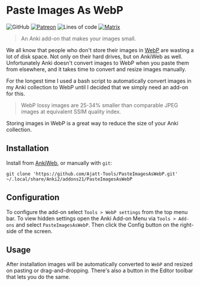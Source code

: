 <p align="center">
<img src="">
</p>

# Paste Images As WebP

![GitHub](https://img.shields.io/github/license/Ajatt-Tools/PasteImagesAsWebP)
[![Patreon](https://img.shields.io/badge/support-patreon-orange)](https://www.patreon.com/tatsumoto_ren)
![Lines of code](https://img.shields.io/tokei/lines/github/Ajatt-Tools/PasteImagesAsWebP)
[![Matrix](https://img.shields.io/badge/Japanese_study_room-join-green.svg)](https://app.element.io/#/room/#djt:g33k.se)

> An Anki add-on that makes your images small.

We all know that people who don't store their images in
[WebP](https://developers.google.com/speed/webp)
are wasting a lot of disk space.
Not only on their hard drives, but on AnkiWeb as well.
Unfortunately Anki doesn't convert images to WebP when you paste them from elsewhere,
and it takes time to convert and resize images manually.

For the longest time I used a bash script
to automatically convert images in my Anki collection to WebP
until I decided that we simply need an add-on for this.

> WebP lossy images are 25-34% smaller than comparable JPEG images at equivalent SSIM quality index.

Storing images in WebP is a great way to reduce the size of your Anki collection.

## Installation
Install from [AnkiWeb](https://ankiweb.net/shared/info/xxxxx), or manually with `git`:

```
git clone 'https://github.com/Ajatt-Tools/PasteImagesAsWebP.git' ~/.local/share/Anki2/addons21/PasteImagesAsWebP
```

## Configuration

To configure the add-on select `Tools > WebP settings` from the top menu bar.
To view hidden settings open the Anki Add-on Menu
via `Tools > Add-ons` and select `PasteImagesAsWebP`.
Then click the Config button on the right-side of the screen.

## Usage

After installation images will be automatically converted to `WebP` and resized on pasting or drag-and-dropping.
There's also a button in the Editor toolbar that lets you do the same.
